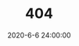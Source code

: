 ---
title: 404
date: 2020-6-6 24:00:00
type: "404"
layout: "404"
description: "这里的空间没有受到圆环之理法则的干涉呢~~"
---